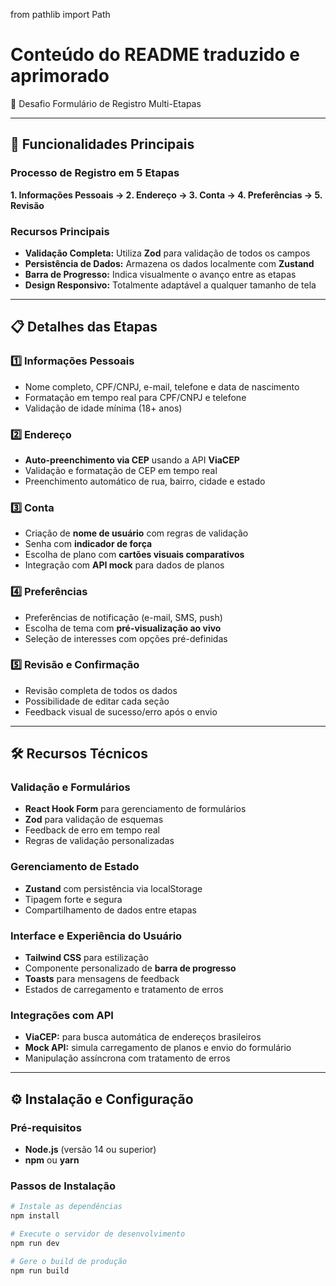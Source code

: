 from pathlib import Path

# Conteúdo do README traduzido e aprimorado

🧭 Desafio Formulário de Registro Multi-Etapas

---

## 🚀 Funcionalidades Principais

### Processo de Registro em 5 Etapas

**1. Informações Pessoais → 2. Endereço → 3. Conta → 4. Preferências → 5. Revisão**

### Recursos Principais

- **Validação Completa:** Utiliza **Zod** para validação de todos os campos
- **Persistência de Dados:** Armazena os dados localmente com **Zustand**
- **Barra de Progresso:** Indica visualmente o avanço entre as etapas
- **Design Responsivo:** Totalmente adaptável a qualquer tamanho de tela

---

## 📋 Detalhes das Etapas

### 1️⃣ Informações Pessoais

- Nome completo, CPF/CNPJ, e-mail, telefone e data de nascimento
- Formatação em tempo real para CPF/CNPJ e telefone
- Validação de idade mínima (18+ anos)

### 2️⃣ Endereço

- **Auto-preenchimento via CEP** usando a API **ViaCEP**
- Validação e formatação de CEP em tempo real
- Preenchimento automático de rua, bairro, cidade e estado

### 3️⃣ Conta

- Criação de **nome de usuário** com regras de validação
- Senha com **indicador de força**
- Escolha de plano com **cartões visuais comparativos**
- Integração com **API mock** para dados de planos

### 4️⃣ Preferências

- Preferências de notificação (e-mail, SMS, push)
- Escolha de tema com **pré-visualização ao vivo**
- Seleção de interesses com opções pré-definidas

### 5️⃣ Revisão e Confirmação

- Revisão completa de todos os dados
- Possibilidade de editar cada seção
- Feedback visual de sucesso/erro após o envio

---

## 🛠️ Recursos Técnicos

### Validação e Formulários

- **React Hook Form** para gerenciamento de formulários
- **Zod** para validação de esquemas
- Feedback de erro em tempo real
- Regras de validação personalizadas

### Gerenciamento de Estado

- **Zustand** com persistência via localStorage
- Tipagem forte e segura
- Compartilhamento de dados entre etapas

### Interface e Experiência do Usuário

- **Tailwind CSS** para estilização
- Componente personalizado de **barra de progresso**
- **Toasts** para mensagens de feedback
- Estados de carregamento e tratamento de erros

### Integrações com API

- **ViaCEP:** para busca automática de endereços brasileiros
- **Mock API:** simula carregamento de planos e envio do formulário
- Manipulação assíncrona com tratamento de erros

---

## ⚙️ Instalação e Configuração

### Pré-requisitos

- **Node.js** (versão 14 ou superior)
- **npm** ou **yarn**

### Passos de Instalação

```bash
# Instale as dependências
npm install

# Execute o servidor de desenvolvimento
npm run dev

# Gere o build de produção
npm run build

```
